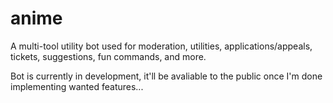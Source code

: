 # anime
A multi-tool utility bot used for moderation, utilities, applications/appeals, tickets, suggestions, fun commands, and more.

Bot is currently in development, it'll be avaliable to the public once I'm done implementing wanted features...
